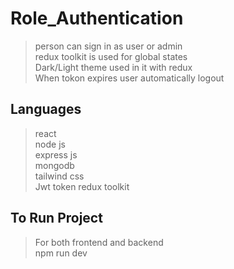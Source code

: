 # Role_Authentication
> person can sign in as user or admin <br>
> redux toolkit is used for global states <br>
> Dark/Light theme used in it with redux <br>
> When tokon expires user automatically logout
## Languages
> react <br>
> node js <br>
> express js <br>
> mongodb <br>
> tailwind css <br>
> Jwt token
> redux toolkit
## To Run Project
> For both frontend and backend <br>
> npm run dev <br>
